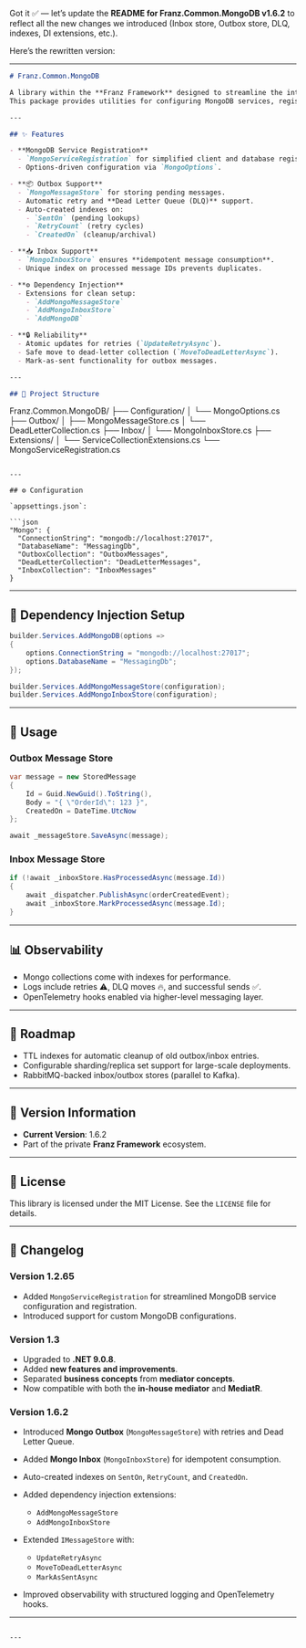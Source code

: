 ﻿Got it ✅ — let’s update the **README for Franz.Common.MongoDB v1.6.2** to reflect all the new changes we introduced (Inbox store, Outbox store, DLQ, indexes, DI extensions, etc.).

Here’s the rewritten version:

---

```markdown
# Franz.Common.MongoDB

A library within the **Franz Framework** designed to streamline the integration of MongoDB into .NET applications.  
This package provides utilities for configuring MongoDB services, registering them with dependency injection, and enabling reliable **messaging persistence** patterns such as **Outbox** and **Inbox**.

---

## ✨ Features

- **MongoDB Service Registration**
  - `MongoServiceRegistration` for simplified client and database registration.
  - Options-driven configuration via `MongoOptions`.

- **📦 Outbox Support**
  - `MongoMessageStore` for storing pending messages.
  - Automatic retry and **Dead Letter Queue (DLQ)** support.
  - Auto-created indexes on:
    - `SentOn` (pending lookups)
    - `RetryCount` (retry cycles)
    - `CreatedOn` (cleanup/archival)

- **📥 Inbox Support**
  - `MongoInboxStore` ensures **idempotent message consumption**.
  - Unique index on processed message IDs prevents duplicates.

- **⚙️ Dependency Injection**
  - Extensions for clean setup:
    - `AddMongoMessageStore`
    - `AddMongoInboxStore`
    - `AddMongoDB`

- **🔒 Reliability**
  - Atomic updates for retries (`UpdateRetryAsync`).
  - Safe move to dead-letter collection (`MoveToDeadLetterAsync`).
  - Mark-as-sent functionality for outbox messages.

---

## 📂 Project Structure

```

Franz.Common.MongoDB/
├── Configuration/
│    └── MongoOptions.cs
├── Outbox/
│    ├── MongoMessageStore.cs
│    └── DeadLetterCollection.cs
├── Inbox/
│    └── MongoInboxStore.cs
├── Extensions/
│    └── ServiceCollectionExtensions.cs
└── MongoServiceRegistration.cs

````

---

## ⚙️ Configuration

`appsettings.json`:

```json
"Mongo": {
  "ConnectionString": "mongodb://localhost:27017",
  "DatabaseName": "MessagingDb",
  "OutboxCollection": "OutboxMessages",
  "DeadLetterCollection": "DeadLetterMessages",
  "InboxCollection": "InboxMessages"
}
````

---

## 🚀 Dependency Injection Setup

```csharp
builder.Services.AddMongoDB(options =>
{
    options.ConnectionString = "mongodb://localhost:27017";
    options.DatabaseName = "MessagingDb";
});

builder.Services.AddMongoMessageStore(configuration);
builder.Services.AddMongoInboxStore(configuration);
```

---

## 🔄 Usage

### Outbox Message Store

```csharp
var message = new StoredMessage
{
    Id = Guid.NewGuid().ToString(),
    Body = "{ \"OrderId\": 123 }",
    CreatedOn = DateTime.UtcNow
};

await _messageStore.SaveAsync(message);
```

### Inbox Message Store

```csharp
if (!await _inboxStore.HasProcessedAsync(message.Id))
{
    await _dispatcher.PublishAsync(orderCreatedEvent);
    await _inboxStore.MarkProcessedAsync(message.Id);
}
```

---

## 📊 Observability

* Mongo collections come with indexes for performance.
* Logs include retries ⚠️, DLQ moves 🔥, and successful sends ✅.
* OpenTelemetry hooks enabled via higher-level messaging layer.

---

## 📌 Roadmap

* TTL indexes for automatic cleanup of old outbox/inbox entries.
* Configurable sharding/replica set support for large-scale deployments.
* RabbitMQ-backed inbox/outbox stores (parallel to Kafka).

---

## 📝 Version Information

* **Current Version**: 1.6.2
* Part of the private **Franz Framework** ecosystem.

---

## 📜 License

This library is licensed under the MIT License. See the `LICENSE` file for details.

---

## 📖 Changelog

### Version 1.2.65

* Added `MongoServiceRegistration` for streamlined MongoDB service configuration and registration.
* Introduced support for custom MongoDB configurations.

### Version 1.3

* Upgraded to **.NET 9.0.8**.
* Added **new features and improvements**.
* Separated **business concepts** from **mediator concepts**.
* Now compatible with both the **in-house mediator** and **MediatR**.

### Version 1.6.2

* Introduced **Mongo Outbox** (`MongoMessageStore`) with retries and Dead Letter Queue.
* Added **Mongo Inbox** (`MongoInboxStore`) for idempotent consumption.
* Auto-created indexes on `SentOn`, `RetryCount`, and `CreatedOn`.
* Added dependency injection extensions:

  * `AddMongoMessageStore`
  * `AddMongoInboxStore`
* Extended `IMessageStore` with:

  * `UpdateRetryAsync`
  * `MoveToDeadLetterAsync`
  * `MarkAsSentAsync`
* Improved observability with structured logging and OpenTelemetry hooks.

---

```

---

